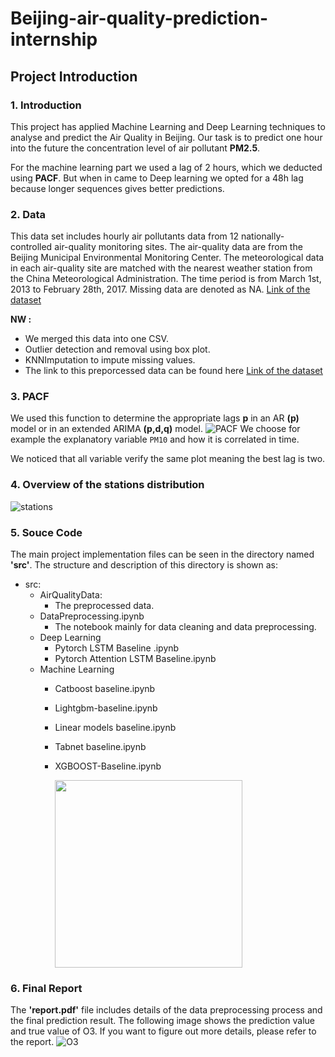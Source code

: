 # Beijing-air-quality-prediction-internship

## Project Introduction
### 1. Introduction
This project has applied  Machine Learning and Deep Learning techniques to analyse and predict the Air Quality in Beijing. Our task is to predict one hour into the future the concentration level of air pollutant **PM2.5**.

For the machine learning part we used a lag of 2 hours, which we deducted using **PACF**.
But when in came to Deep learning we opted for a 48h lag because longer sequences gives better predictions.

### 2. Data
This data set includes hourly air pollutants data from 12 nationally-controlled air-quality monitoring sites. The air-quality data are from the Beijing Municipal Environmental Monitoring Center. The meteorological data in each air-quality site are matched with the nearest weather station from the China Meteorological Administration. The time period is from March 1st, 2013 to February 28th, 2017. Missing data are denoted as NA. [Link of the dataset](https://archive.ics.uci.edu/ml/datasets/Beijing+Multi-Site+Air-Quality+Data?fbclid=IwAR0SfBi3p0RYjQBL3Vh1QCDFdAkPP5VTj_JhMqQkIteHk-O1q4bjQYw7mOQ)

  **NW :**
- We merged this data into one CSV.
- Outlier detection and removal using box plot.
- KNNImputation to impute missing values.
- The link to this preporcessed data can be found here [Link of the dataset](https://www.kaggle.com/datasets/medali1992/beijing-air-quality-preprocessed)



### 3. PACF
We used this function to determine the appropriate lags **p** in an AR **(p)** model or in an extended ARIMA **(p,d,q)** model.
![PACF](media/O3.jpg)
We choose for example the explanatory variable `PM10` and how it is correlated in time.

We noticed that all variable verify the same plot meaning the best lag is two.

### 4. Overview of the stations distribution
![stations](media/map.jpg)

### 5. Souce Code
The main project implementation files can be seen in the directory named **'src'**. The structure and description of this directory is shown as:
- src:
    - AirQualityData:
        - The preprocessed data.
    - DataPreprocessing.ipynb
        - The notebook mainly for data cleaning and data preprocessing.
    - Deep Learning
        - Pytorch LSTM Baseline .ipynb
        - Pytorch Attention LSTM Baseline.ipynb
    - Machine Learning
        - Catboost baseline.ipynb
        - Lightgbm-baseline.ipynb
        - Linear models baseline.ipynb
        - Tabnet baseline.ipynb
        - XGBOOST-Baseline.ipynb
    
            <img src='media/smape.jpg' width=300>

### 6. Final Report
The **'report.pdf'** file includes details of the data preprocessing process and the final prediction result. The following image shows the prediction value and true value of O3. If you want to figure out more details, please refer to the report.
![O3](media/O3.jpg)


            
